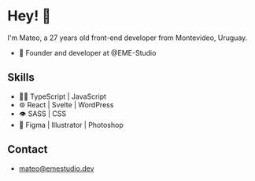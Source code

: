 # Hey! 👋

I'm Mateo, a 27 years old front-end developer from Montevideo, Uruguay.

- 🚀 Founder and developer at @EME-Studio

## Skills

- 👨‍💻 TypeScript | JavaScript
- ⚙️ React | Svelte | WordPress
- 👁 SASS | CSS
- 💄 Figma | Illustrator | Photoshop

## Contact

- mateo@emestudio.dev` `
